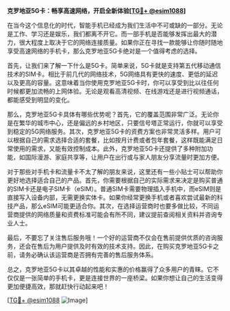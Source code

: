 **克罗地亚5G卡：畅享高速网络，开启全新体验[[TG💪+ @esim1088](https://t.me/s/esim1088)]**

在当今这个信息化的时代，智能手机已经成为我们生活中不可或缺的一部分。无论是工作、学习还是娱乐，我们都离不开它。而一部手机是否能够发挥出最大的潜力，很大程度上取决于它的网络连接质量。如果你正在寻找一款能够让你随时随地享受高速网络的手机卡，那么克罗地亚5G卡绝对是一个值得考虑的选择。

首先，让我们来了解一下什么是5G卡。简单来说，5G卡就是支持第五代移动通信技术的SIM卡。相比于前几代的网络技术，5G网络具有更快的速度、更低的延迟以及更高的容量。这意味着当你使用克罗地亚5G卡时，你可以享受到比以往任何时候都更加流畅的上网体验。无论是观看高清视频、在线游戏还是进行视频通话，都能感受到明显的变化。

那么，克罗地亚5G卡具体有哪些优势呢？首先，它的覆盖范围非常广泛。无论你是在繁华的城市中心，还是偏远的乡村地区，只要信号塔正常运行，你就可以享受到稳定的5G网络服务。其次，克罗地亚5G卡的资费方案也非常灵活多样。用户可以根据自己的需求选择合适的套餐，比如按月计费或者包年套餐，这样既能满足日常使用的需求，又能有效控制成本。此外，克罗地亚5G卡还提供了多种附加功能，如国际漫游、家庭共享等，让用户在出行或与家人朋友分享流量时更加方便。

对于那些对手机卡和流量卡不太了解的朋友来说，这里还有一些小贴士可以帮助你更好地选择适合自己的产品。首先，你需要根据自己的实际需求来决定是购买普通的SIM卡还是电子SIM卡（eSIM）。普通SIM卡需要物理插入手机中，而eSIM则是直接写入设备内部，无需更换实体卡。如果你经常更换手机或者喜欢尝试最新的科技产品，那么eSIM可能更适合你。其次，在选择运营商时也要多做比较，不同运营商提供的网络质量和资费标准可能会有所不同，建议提前查阅相关资料并咨询专业人士。

最后，不要忘了关注售后服务哦！一个好的运营商不仅会在售前提供优质的咨询服务，还会在售后为用户提供及时有效的技术支持。因此，在购买克罗地亚5G卡之前，请务必确认该运营商是否拥有完善的售后服务体系。

总之，克罗地亚5G卡以其卓越的性能和实惠的价格赢得了众多用户的青睐。它不仅仅是一张简单的手机卡，更是连接世界的一座桥梁。如果你想让自己的生活变得更加便捷高效，那就赶快行动起来吧！

[[TG💪+ @esim1088](https://t.me/s/esim1088) ![Image](https://i.postimg.cc/4NQfJmqS/Snipaste-2025-05-13-00-14-12.png)]